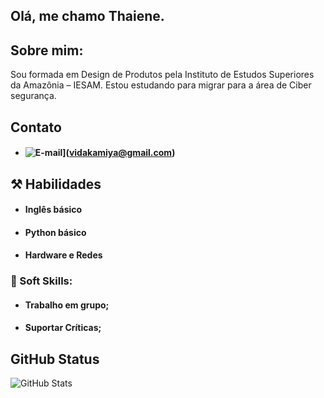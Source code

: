## Olá, me chamo Thaiene.

## Sobre mim:
Sou formada em Design de Produtos pela Instituto de Estudos Superiores da Amazônia – IESAM. 
Estou estudando para migrar para a área de Ciber segurança.

## Contato
- ####  ![E-mail](https://img.shields.io/badge/-Email-000?style=for-the-badge&logo=microsoft-outlook&logoColor=007BFF)](vidakamiya@gmail.com)


## ⚒️ Habilidades 
- ####  Inglês básico
- ####  Python básico
- ####  Hardware e Redes

### 🤝 Soft Skills: 
- ####  Trabalho em grupo;
- ####  Suportar Críticas;

## GitHub Status
![GitHub Stats](https://github-readme-stats.vercel.app/api?username=vidalak&theme=transparent&bg_color=000&border_color=30A3DC&show_icons=true&icon_color=30A3DC&title_color=E94D5F&text_color=FFF)

